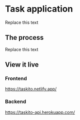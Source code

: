 # Task application

Replace this text

## The process

Replace this text

## View it live

### Frontend

https://taskito.netlify.app/

### Backend

https://taskito-api.herokuapp.com/
